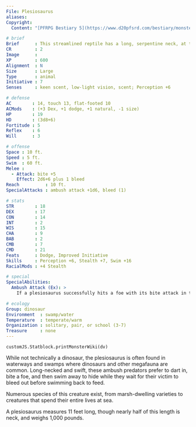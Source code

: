 ```yaml
---
File: Plesiosaurus
aliases:
Copyright:
  Content: "[PFRPG Bestiary 5](https://www.d20pfsrd.com/bestiary/monster-listings/animals/dinosaur/dinosaur-plesiosaurus/)"

# brief
Brief      : This streamlined reptile has a long, serpentine neck, at the end of which glares a many-fanged head.
CR         : 2
Image      : 
XP         : 600
Alignment  : N
Size       : Large
Type       : animal
Initiative : 7
Senses     : keen scent, low-light vision, scent; Perception +6

# defense
AC        : 14, touch 13, flat-footed 10
ACMods    : (+3 Dex, +1 dodge, +1 natural, -1 size)
HP        : 19
HD        : (3d8+6)
Fortitude : 5
Reflex    : 6
Will      : 3

# offense
Space : 10 ft.
Speed : 5 ft.
Swim  : 60 ft.
Melee :
  - Attack: bite +5
    Effect: 2d6+6 plus 1 bleed
Reach          : 10 ft.
SpecialAttacks : ambush attack +1d6, bleed (1)

# stats
STR        : 18
DEX        : 17
CON        : 14
INT        : 2
WIS        : 15
CHA        : 9
BAB        : 2
CMB        : 7
CMD        : 21
Feats      : Dodge, Improved Initiative
Skills     : Perception +6, Stealth +7, Swim +16
RacialMods : +4 Stealth

# special
SpecialAbilities:
  Ambush Attack (Ex): >
    If a plesiosaurus successfully hits a foe with its bite attack in the surprise round, it inflicts an additional 1d6 points of damage and threatens a critical hit on an 18-20. The additional damage from the ambush attack itself is precision damage and is not multiplied on a successful critical hit.

# ecology
Group: dinosaur
Environment  : swamp/water
Temperature  : temperate/warm
Organization : solitary, pair, or school (3-7)
Treasure     : none
---
```

```dataviewjs
customJS.Statblock.printMonsterWiki(dv)
```
While not technically a dinosaur, the plesiosaurus is often found in waterways and swamps where dinosaurs and other megafauna are common. Long-necked and swift, these ambush predators prefer to dart in, bite a foe, and then swim away to hide while they wait for their victim to bleed out before swimming back to feed.

Numerous species of this creature exist, from marsh-dwelling varieties to creatures that spend their entire lives at sea.

A plesiosaurus measures 11 feet long, though nearly half of this length is neck, and weighs 1,000 pounds.
